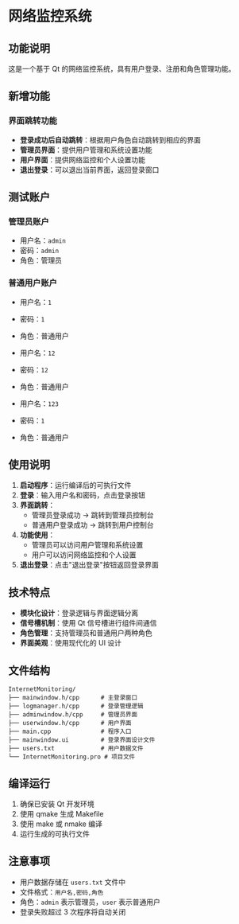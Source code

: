 # 网络监控系统

## 功能说明

这是一个基于 Qt 的网络监控系统，具有用户登录、注册和角色管理功能。

## 新增功能

### 界面跳转功能
- **登录成功后自动跳转**：根据用户角色自动跳转到相应的界面
- **管理员界面**：提供用户管理和系统设置功能
- **用户界面**：提供网络监控和个人设置功能
- **退出登录**：可以退出当前界面，返回登录窗口

## 测试账户

### 管理员账户
- 用户名：`admin`
- 密码：`admin`
- 角色：管理员

### 普通用户账户
- 用户名：`1`
- 密码：`1`
- 角色：普通用户

- 用户名：`12`
- 密码：`12`
- 角色：普通用户

- 用户名：`123`
- 密码：`1`
- 角色：普通用户

## 使用说明

1. **启动程序**：运行编译后的可执行文件
2. **登录**：输入用户名和密码，点击登录按钮
3. **界面跳转**：
   - 管理员登录成功 → 跳转到管理员控制台
   - 普通用户登录成功 → 跳转到用户控制台
4. **功能使用**：
   - 管理员可以访问用户管理和系统设置
   - 用户可以访问网络监控和个人设置
5. **退出登录**：点击"退出登录"按钮返回登录界面

## 技术特点

- **模块化设计**：登录逻辑与界面逻辑分离
- **信号槽机制**：使用 Qt 信号槽进行组件间通信
- **角色管理**：支持管理员和普通用户两种角色
- **界面美观**：使用现代化的 UI 设计

## 文件结构

```
InternetMonitoring/
├── mainwindow.h/cpp      # 主登录窗口
├── logmanager.h/cpp      # 登录管理逻辑
├── adminwindow.h/cpp     # 管理员界面
├── userwindow.h/cpp      # 用户界面
├── main.cpp              # 程序入口
├── mainwindow.ui         # 登录界面设计文件
├── users.txt             # 用户数据文件
└── InternetMonitoring.pro # 项目文件
```

## 编译运行

1. 确保已安装 Qt 开发环境
2. 使用 qmake 生成 Makefile
3. 使用 make 或 nmake 编译
4. 运行生成的可执行文件

## 注意事项

- 用户数据存储在 `users.txt` 文件中
- 文件格式：`用户名,密码,角色`
- 角色：`admin` 表示管理员，`user` 表示普通用户
- 登录失败超过 3 次程序将自动关闭 